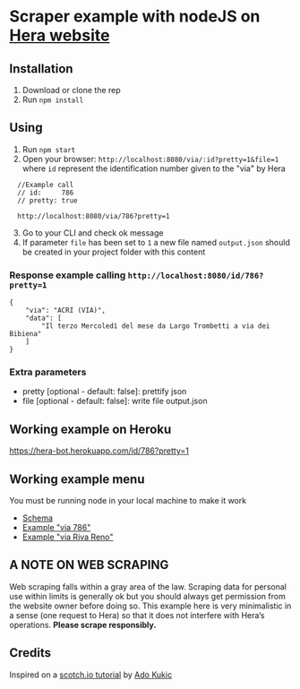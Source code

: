 # Scraper example with nodeJS on [Hera website](http://www.gruppohera.it/statico/bologna/db_pulizia_strade.php)

## Installation
1. Download or clone the rep
2. Run `npm install`

## Using
1. Run `npm start`
2. Open your browser: `http://localhost:8080/via/:id?pretty=1&file=1` where `id` represent the identification number given to the "via" by Hera
```
  //Example call
  // id:     786
  // pretty: true

  http://localhost:8080/via/786?pretty=1
```
3. Go to your CLI and check ok message
4. If parameter `file` has been set to `1` a new file named `output.json` should be created  in your project folder with this content

### Response example calling `http://localhost:8080/id/786?pretty=1`
```
{
    "via": "ACRI (VIA)",
    "data": [
        "Il terzo Mercoledì del mese da Largo Trombetti a via dei Bibiena"
    ]
}
```

### Extra parameters
- pretty [optional - default: false]: prettify json
- file [optional - default: false]: write file output.json

## Working example on Heroku
https://hera-bot.herokuapp.com/id/786?pretty=1

## Working example menu
You must be running node in your local machine to make it work
<ul>
  <li><a href='http://localhost:5000/schema?pretty=1'>Schema</a></li>
  <li><a href='http://localhost:5000/id/786?pretty=1'>Example "via 786"</a></li>
  <li><a href='http://localhost:5000/name/reno?pretty=1'>Example "via Riva Reno"</a></li>
  <!-- <li><a href='http://localhost:5000/id/?all=1'>All</a></li> -->
</ul>


## A NOTE ON WEB SCRAPING
Web scraping falls within a gray area of the law. Scraping data for personal use within limits is generally ok but you should always get permission from the website owner before doing so. This example here is very minimalistic in a sense (one request to Hera) so that it does not interfere with Hera’s operations. <strong>Please scrape responsibly.</strong>

## Credits
Inspired on a [scotch.io tutorial](https://scotch.io/tutorials/scraping-the-web-with-node-js) by [Ado Kukic](https://github.com/kukicado)
